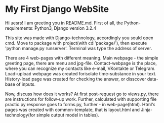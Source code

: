 # My First Django WebSite

Hi uesrs! I am greeting you in README.md.
First of all, the Python-requirements:
Python3, Django version 3.2.4

This site was made with Django-technology, accordingly you sould open cmd. Move to package with project(with cd 'package/'), then execute 'python manage.py runserver'.
Terminal was type the address of server.

There are 4 web-pages with different meaning. Main webpage - the simple greeting page, there are menu and jpg-file. 
Contact-webpage is the place, where you can recognize my contacts like e-mail, VKontakte or Telegram.
Load-upload webpage was created forisolate time-substance in your text.
History-load page was created for checking the answer, or disscover data-base of inputs.

Now, discuss how does it works?
At first post-request go to views.py, there are instructions for follow-up work. Further, calculated with supporting file practic.py response goes to forms.py, further - in web-page(html).
Html's pages was created with common-template, that is layout.html and Jinja-technology(for simple output model in tables).
